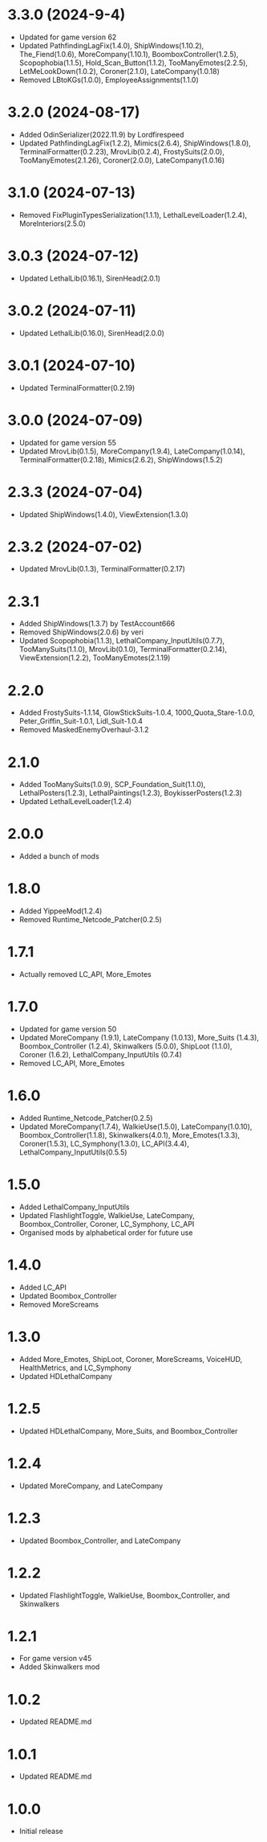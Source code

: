 # 3.3.0 (2024-9-4)
- Updated for game version 62
- Updated PathfindingLagFix(1.4.0), ShipWindows(1.10.2), The_Fiend(1.0.6), MoreCompany(1.10.1), BoomboxController(1.2.5), Scopophobia(1.1.5), Hold_Scan_Button(1.1.2), TooManyEmotes(2.2.5), LetMeLookDown(1.0.2), Coroner(2.1.0), LateCompany(1.0.18)
- Removed LBtoKGs(1.0.0), EmployeeAssignments(1.1.0)

# 3.2.0 (2024-08-17)
- Added OdinSerializer(2022.11.9) by Lordfirespeed
- Updated PathfindingLagFix(1.2.2), Mimics(2.6.4), ShipWindows(1.8.0), TerminalFormatter(0.2.23), MrovLib(0.2.4), FrostySuits(2.0.0), TooManyEmotes(2.1.26), Coroner(2.0.0), LateCompany(1.0.16)

# 3.1.0 (2024-07-13)
- Removed FixPluginTypesSerialization(1.1.1), LethalLevelLoader(1.2.4), MoreInteriors(2.5.0)

# 3.0.3 (2024-07-12)
- Updated LethalLib(0.16.1), SirenHead(2.0.1)

# 3.0.2 (2024-07-11)
- Updated LethalLib(0.16.0), SirenHead(2.0.0)

# 3.0.1 (2024-07-10)
- Updated TerminalFormatter(0.2.19)

# 3.0.0 (2024-07-09)
- Updated for game version 55
- Updated MrovLib(0.1.5), MoreCompany(1.9.4), LateCompany(1.0.14), TerminalFormatter(0.2.18), Mimics(2.6.2), ShipWindows(1.5.2)

# 2.3.3 (2024-07-04)
- Updated ShipWindows(1.4.0), ViewExtension(1.3.0)

# 2.3.2 (2024-07-02)
- Updated MrovLib(0.1.3), TerminalFormatter(0.2.17)

# 2.3.1
- Added ShipWindows(1.3.7) by TestAccount666
- Removed ShipWindows(2.0.6) by veri
- Updated Scopophobia(1.1.3), LethalCompany_InputUtils(0.7.7), TooManySuits(1.1.0), MrovLib(0.1.0), TerminalFormatter(0.2.14), ViewExtension(1.2.2), TooManyEmotes(2.1.19)

# 2.2.0
- Added FrostySuits-1.1.14, GlowStickSuits-1.0.4, 1000_Quota_Stare-1.0.0, Peter_Griffin_Suit-1.0.1, Lidl_Suit-1.0.4
- Removed MaskedEnemyOverhaul-3.1.2

# 2.1.0
- Added TooManySuits(1.0.9), SCP_Foundation_Suit(1.1.0), LethalPosters(1.2.3), LethalPaintings(1.2.3), BoykisserPosters(1.2.3)
- Updated LethalLevelLoader(1.2.4)

# 2.0.0
- Added a bunch of mods

# 1.8.0
- Added YippeeMod(1.2.4)
- Removed Runtime_Netcode_Patcher(0.2.5)

# 1.7.1
- Actually removed LC_API, More_Emotes

# 1.7.0
- Updated for game version 50
- Updated MoreCompany (1.9.1), LateCompany (1.0.13), More_Suits (1.4.3), Boombox_Controller (1.2.4), Skinwalkers (5.0.0), ShipLoot (1.1.0), Coroner (1.6.2), LethalCompany_InputUtils (0.7.4)
- Removed LC_API, More_Emotes

# 1.6.0
- Added Runtime_Netcode_Patcher(0.2.5)
- Updated MoreCompany(1.7.4), WalkieUse(1.5.0), LateCompany(1.0.10), Boombox_Controller(1.1.8), Skinwalkers(4.0.1), More_Emotes(1.3.3), Coroner(1.5.3), LC_Symphony(1.3.0), LC_API(3.4.4), LethalCompany_InputUtils(0.5.5)

# 1.5.0
- Added LethalCompany_InputUtils
- Updated FlashlightToggle, WalkieUse, LateCompany, Boombox_Controller, Coroner, LC_Symphony, LC_API
- Organised mods by alphabetical order for future use

# 1.4.0
- Added LC_API
- Updated Boombox_Controller
- Removed MoreScreams

# 1.3.0
 - Added More_Emotes, ShipLoot, Coroner, MoreScreams, VoiceHUD, HealthMetrics, and LC_Symphony
 - Updated HDLethalCompany

# 1.2.5
- Updated HDLethalCompany, More_Suits, and Boombox_Controller

# 1.2.4
- Updated MoreCompany, and LateCompany

# 1.2.3
- Updated Boombox_Controller, and LateCompany

# 1.2.2
- Updated FlashlightToggle, WalkieUse, Boombox_Controller, and Skinwalkers

# 1.2.1
- For game version v45
- Added Skinwalkers mod

# 1.0.2
- Updated README.md

# 1.0.1
- Updated README.md

# 1.0.0
- Initial release